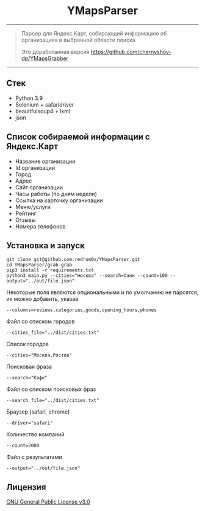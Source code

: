 <!-- Title -->
<h1 align="center">YMapsParser</h1>

---

> Парсер для Яндекс.Карт, собирающий информацию об организациях в выбранной области поиска  
> 
> Это доработанная версия https://github.com/chernyshov-dp/YMapsGrabber
---

## Стек
- Python 3.9
- Selenium + safaridriver
- beautifulsoup4 + lxml
- json

## Список собираемой информации с Яндекс.Карт
- Название организации
- Id организации
- Город
- Адрес
- Сайт организации
- Часы работы (по дням недели)
- Ссылка на карточку организации
- Меню/услуги
- Рейтинг
- Отзывы
- Номера телефонов

## Установка и запуск
```console
git clone git@github.com:redrum0x/YMapsParser.git
cd YMapsParser/grab-grab
pip3 install -r requirements.txt
python3 main.py --cities="москва" --search=банк --count=100 --output="../out/file.json"
```

Некоторые поля являются опциональными и по умолчанию не парсятся, их можно добавить, указав 
```console
--columns=reviews,categories,goods,opening_hours,phones
````

Файл со списком городов
```console
--cities_file="../dist/cities.txt" 
````

Список городов
```console
--cities="Москва,Ростов" 
````

Поисковая фраза
```console
--search="Кафе" 
````

Файл со списком поисковых фраз
```console
--search_file="../dist/cities.txt" 
````

Браузер (safari, chrome)
```console
--driver="safari" 
````

Количество компаний
```console
--count=2000 
````

Файл с результатами
```console
--output="../out/file.json"
````


## Лицензия
[GNU General Public License v3.0](https://github.com/redrum0x/YMapsParser/blob/main/LICENSE)
